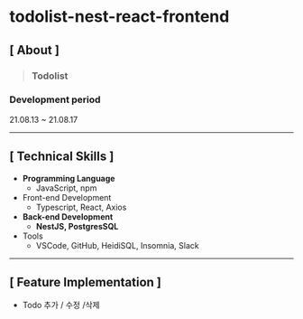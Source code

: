 # todolist-nest-react-frontend

## **[ About ]**
> ### **Todolist**

### Development period
  21.08.13 ~ 21.08.17

---

## **[ Technical Skills ]**

*   **Programming Language**
    *   JavaScript, npm
*   Front-end Development
    *   Typescript, React, Axios
*   **Back-end Development**
    *   **NestJS, PostgresSQL**
*   Tools
    *   VSCode, GitHub, HeidiSQL, Insomnia, Slack

---

## **[ Feature Implementation ]**
- Todo 추가 / 수정 /삭제
